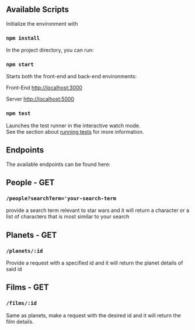 ## Available Scripts

Initialize the environment with

### `npm install`

In the project directory, you can run:

### `npm start`

Starts both the front-end and back-end environments:

Front-End [http://localhost:3000](http://localhost:3000)

Server [http://localhost:5000](http://localhost:5000)

### `npm test`

Launches the test runner in the interactive watch mode.\
See the section about [running tests](https://facebook.github.io/create-react-app/docs/running-tests) for more information.

## Endpoints

The available endpoints can be found here:

## People - GET

### `/people?searchTerm='your-search-term`

provide a search term relevant to star wars and it will return a character or a list of characters that is most similar to your search

## Planets - GET

### `/planets/:id`

Provide a request with a specified id and it will return the planet details of said id

## Films - GET

### `/films/:id`

Same as planets, make a request with the desired id and it will return the film details.
